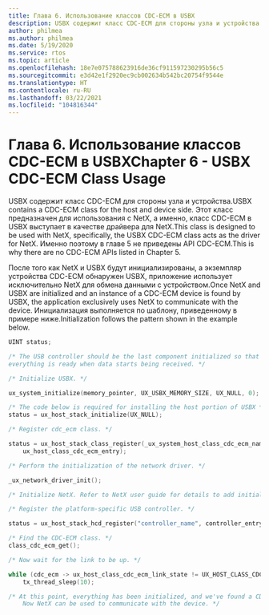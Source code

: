 ```yaml
---
title: Глава 6. Использование классов CDC-ECM в USBX
description: USBX содержит класс CDC-ECM для стороны узла и устройства. Этот класс предназначен для использования с NetX, а именно, класс CDC-ECM в USBX выступает в качестве драйвера для NetX. Именно поэтому в главе 5 не приведены API CDC-ECM.
author: philmea
ms.author: philmea
ms.date: 5/19/2020
ms.service: rtos
ms.topic: article
ms.openlocfilehash: 18e7e075788623916de36cf911597230295b56c5
ms.sourcegitcommit: e3d42e1f2920ec9cb002634b542bc20754f9544e
ms.translationtype: HT
ms.contentlocale: ru-RU
ms.lasthandoff: 03/22/2021
ms.locfileid: "104816344"
---
```

# <a name="chapter-6---usbx-cdc-ecm-class-usage"></a><span data-ttu-id="be16b-105">Глава 6. Использование классов CDC-ECM в USBX</span><span class="sxs-lookup"><span data-stu-id="be16b-105">Chapter 6 - USBX CDC-ECM Class Usage</span></span>

<span data-ttu-id="be16b-106">USBX содержит класс CDC-ECM для стороны узла и устройства.</span><span class="sxs-lookup"><span data-stu-id="be16b-106">USBX contains a CDC-ECM class for the host and device side.</span></span> <span data-ttu-id="be16b-107">Этот класс предназначен для использования с NetX, а именно, класс CDC-ECM в USBX выступает в качестве драйвера для NetX.</span><span class="sxs-lookup"><span data-stu-id="be16b-107">This class is designed to be used with NetX, specifically, the USBX CDC-ECM class acts as the driver for NetX.</span></span> <span data-ttu-id="be16b-108">Именно поэтому в главе 5 не приведены API CDC-ECM.</span><span class="sxs-lookup"><span data-stu-id="be16b-108">This is why there are no CDC-ECM APIs listed in Chapter 5.</span></span>

<span data-ttu-id="be16b-109">После того как NetX и USBX будут инициализированы, а экземпляр устройства CDC-ECM обнаружен USBX, приложение использует исключительно NetX для обмена данными с устройством.</span><span class="sxs-lookup"><span data-stu-id="be16b-109">Once NetX and USBX are initialized and an instance of a CDC-ECM device is found by USBX, the application exclusively uses NetX to communicate with the device.</span></span> <span data-ttu-id="be16b-110">Инициализация выполняется по шаблону, приведенному в примере ниже.</span><span class="sxs-lookup"><span data-stu-id="be16b-110">Initialization follows the pattern shown in the example below.</span></span>

```c
UINT status;

/* The USB controller should be the last component initialized so that
everything is ready when data starts being received. */

/* Initialize USBX. */

ux_system_initialize(memory_pointer, UX_USBX_MEMORY_SIZE, UX_NULL, 0);

/* The code below is required for installing the host portion of USBX */
status = ux_host_stack_initialize(UX_NULL);

/* Register cdc_ecm class. */

status = ux_host_stack_class_register(_ux_system_host_class_cdc_ecm_name,
    ux_host_class_cdc_ecm_entry);

/* Perform the initialization of the network driver. */

_ux_network_driver_init();

/* Initialize NetX. Refer to NetX user guide for details to add initialization code. */

/* Register the platform-specific USB controller. */

status = ux_host_stack_hcd_register("controller_name", controller_entry, param1, param2);

/* Find the CDC-ECM class. */
class_cdc_ecm_get();

/* Now wait for the link to be up. */

while (cdc_ecm -> ux_host_class_cdc_ecm_link_state != UX_HOST_CLASS_CDC_ECM_LINK_STATE_UP)
    tx_thread_sleep(10);

/* At this point, everything has been initialized, and we've found a CDC-ECM device.
    Now NetX can be used to communicate with the device. */
```
